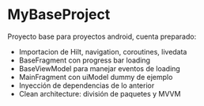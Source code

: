 # MyBaseProject

Proyecto base para proyectos android, cuenta preparado:

- Importacion de Hilt, navigation, coroutines, livedata
- BaseFragment con progress bar loading
- BaseViewModel para manejar eventos de loading
- MainFragment con uiModel dummy de ejemplo
- Inyección de dependencias de lo anterior
- Clean architecture: división de paquetes y MVVM
